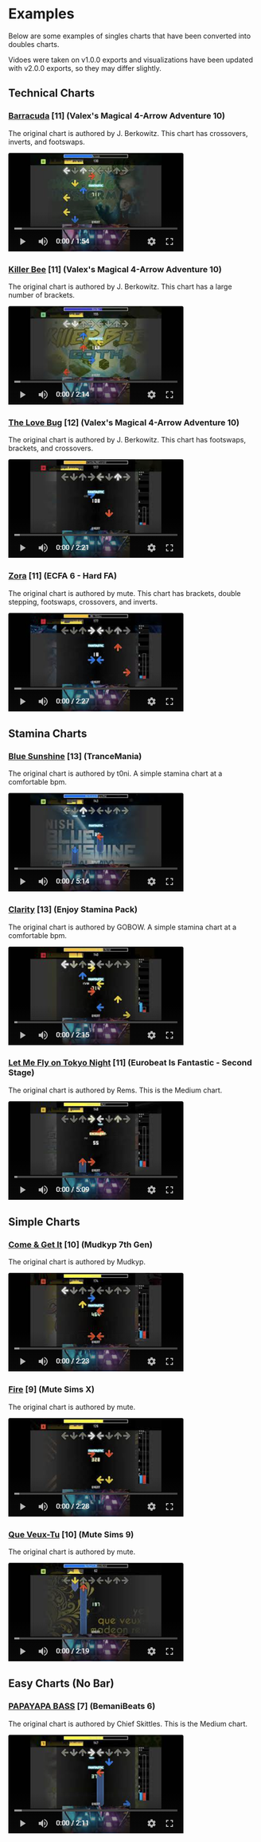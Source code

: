 # Examples

Below are some examples of singles charts that have been converted into doubles charts.

Vidoes were taken on v1.0.0 exports and visualizations have been updated with v2.0.0 exports, so they may differ slightly.

## Technical Charts

### [Barracuda](https://perryasleep.github.io/StepManiaChartGenerator/StepManiaChartGenerator/docs/Visualizations/Barracuda/Barracuda-Challenge-ssc.html) [11] (Valex's Magical 4-Arrow Adventure 10)
The original chart is authored by J. Berkowitz. This chart has crossovers, inverts, and footswaps.

[![](Images/Preview-Barracuda.png)](https://youtu.be/h4Xx0EppOxk)

### [Killer Bee](https://perryasleep.github.io/StepManiaChartGenerator/StepManiaChartGenerator/docs/Visualizations/Killer%20Bee/Killer%20Bee-Challenge-ssc.html) [11] (Valex's Magical 4-Arrow Adventure 10)
The original chart is authored by J. Berkowitz. This chart has a large number of brackets.

[![](Images/Preview-Killer%20Bee.png)](https://youtu.be/k-WOsIw-nHE)

### [The Love Bug](https://perryasleep.github.io/StepManiaChartGenerator/StepManiaChartGenerator/docs/Visualizations/The%20Love%20Bug%20(YUC%27e%20Remix)/The%20Love%20Bug%20(YUC%27e%20remix)-Challenge-ssc.html) [12] (Valex's Magical 4-Arrow Adventure 10)
The original chart is authored by J. Berkowitz. This chart has footswaps, brackets, and crossovers.

[![](Images/Preview-the%20Love%20Bug.png)](https://youtu.be/sYxgvXzwZAU)

### [Zora](https://perryasleep.github.io/StepManiaChartGenerator/StepManiaChartGenerator/docs/Visualizations/(NG%20-%2011)%20Zora/zora-Challenge-sm.html) [11] (ECFA 6 - Hard FA)
The original chart is authored by mute. This chart has brackets, double stepping, footswaps, crossovers, and inverts.

[![](Images/Preview-Zora.png)](https://youtu.be/xFVJw6Fvsnk)

## Stamina Charts

### [Blue Sunshine](https://perryasleep.github.io/StepManiaChartGenerator/StepManiaChartGenerator/docs/Visualizations/Blue%20Sunshine%20(Original%20Mix)/Blue%20Sunshine%20(Original%20Mix)-Challenge-sm.html) [13] (TranceMania)
The original chart is authored by t0ni. A simple stamina chart at a comfortable bpm.

[![](Images/Preview-Blue%20Sunshine.png)](https://youtu.be/1xFb6bfNR14)

### [Clarity](https://perryasleep.github.io/StepManiaChartGenerator/StepManiaChartGenerator/docs/Visualizations/%5BGOBOW%5D%20Clarity%20feat.%20Foxes%20(DJ%20Noriken%20Remix)/Clarity%20feat.%20Foxes%20(DJ%20Noriken%20Remix)-Challenge-sm.html) [13] (Enjoy Stamina Pack)
The original chart is authored by GOBOW. A simple stamina chart at a comfortable bpm.

[![](Images/Preview-Clarity.png)](https://youtu.be/1eHF8Z9qXfU)

### [Let Me Fly on Tokyo Night](https://perryasleep.github.io/StepManiaChartGenerator/StepManiaChartGenerator/docs/Visualizations/Let%20Me%20Fly%20on%20Tokyo%20Night/letmeflyontokyonight-Medium-ssc.html) [11] (Eurobeat Is Fantastic - Second Stage)
The original chart is authored by Rems. This is the Medium chart.

[![](Images/Preview-Let%20Me%20Fly%20on%20Tokyo%20Night.png)](https://youtu.be/gJAlO621L7M)

## Simple Charts

### [Come & Get It](https://perryasleep.github.io/StepManiaChartGenerator/StepManiaChartGenerator/docs/Visualizations/Come%20%26%20Get%20It/Come%20%26%20Get%20It-Challenge-sm.html) [10] (Mudkyp 7th Gen)
The original chart is authored by Mudkyp.

[![](Images/Preview-Come%20%26%20Get%20It.png)](https://youtu.be/0afe4iEodKs)

### [Fire](https://perryasleep.github.io/StepManiaChartGenerator/StepManiaChartGenerator/docs/Visualizations/Fire/fire-Challenge-ssc.html) [9] (Mute Sims X)
The original chart is authored by mute.

[![](Images/Preview-Fire.png)](https://youtu.be/qMtjDQNq6-E)

### [Que Veux-Tu](https://perryasleep.github.io/StepManiaChartGenerator/StepManiaChartGenerator/docs/Visualizations/Que%20Veux-Tu%20(Madeon%20Remix)/queveuxtu-Challenge-sm.html) [10] (Mute Sims 9)
The original chart is authored by mute.

[![](Images/Preview-Que%20Veux-Tu.png)](https://youtu.be/dDNvS80wJhQ)

## Easy Charts (No Bar)

### [PAPAYAPA BASS](https://perryasleep.github.io/StepManiaChartGenerator/StepManiaChartGenerator/docs/Visualizations/PAPAYAPA%20BASS/PAPAYAPA%20BASS-Medium-sm.html) [7] (BemaniBeats 6)
The original chart is authored by Chief Skittles. This is the Medium chart.

[![](Images/Preview-PAPAYAPA%20BASS.png)](https://youtu.be/c5j0ywtlp3A)